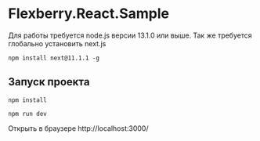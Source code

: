 # Flexberry.React.Sample

Для работы требуется node.js версии 13.1.0 или выше.
Так же требуется глобально установить next.js

```console
npm install next@11.1.1 -g
```

## Запуск проекта

```console
npm install

npm run dev
```

Открыть в браузере http://localhost:3000/
